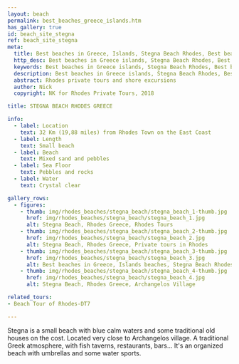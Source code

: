 ```yaml
---
layout: beach
permalink: best_beaches_greece_islands.htm
has_gallery: true
id: beach_site_stegna
ref: beach_site_stegna
meta:
  title: Best beaches in Greece, Islands, Stegna Beach Rhodes, Best beaches in Greek islands, beaches in Greece, islands beaches
  http_desc: Best beaches in Greece islands, Stegna Beach Rhodes, Best beaches in Greek islands, beaches in Greece, islands beaches
  keywords: Best beaches in Greece islands, Stegna Beach Rhodes, Best beaches in Greek islands, beaches in Greece, islands beaches
  description: Best beaches in Greece islands, Stegna Beach Rhodes, Best beaches in Greek islands, beaches in Greece, islands beaches
  abstract: Rhodes private tours and shore excursions
  author: Nick
  copyright: NK for Rhodes Private Tours, 2018

title: STEGNA BEACH RHODES GREECE

info:
  - label: Location
    text: 32 Km (19,88 miles) from Rhodes Town on the East Coast
  - label: Length
    text: Small beach
  - label: Beach
    text: Mixed sand and pebbles
  - label: Sea Floor
    text: Pebbles and rocks
  - label: Water
    text: Crystal clear

gallery_rows:
  - figures:
    - thumb: img/rhodes_beaches/stegna_beach/stegna_beach_1-thumb.jpg
      href: img/rhodes_beaches/stegna_beach/stegna_beach_1.jpg
      alt: Stegna Beach, Rhodes Greece, Rhodes Tours
    - thumb: img/rhodes_beaches/stegna_beach/stegna_beach_2-thumb.jpg
      href: img/rhodes_beaches/stegna_beach/stegna_beach_2.jpg
      alt: Stegna Beach, Rhodes Greece, Private tours in Rhodes
    - thumb: img/rhodes_beaches/stegna_beach/stegna_beach_3-thumb.jpg
      href: img/rhodes_beaches/stegna_beach/stegna_beach_3.jpg
      alt: Best beaches in Greece, Islands beaches, Stegna Beach Rhodes
    - thumb: img/rhodes_beaches/stegna_beach/stegna_beach_4-thumb.jpg
      href: img/rhodes_beaches/stegna_beach/stegna_beach_4.jpg
      alt: Stegna Beach, Rhodes Greece, Archangelos Village

related_tours:
- Beach Tour of Rhodes-DT7

---
```

Stegna is a small beach with blue calm waters and some traditional old houses on the cost. Located very close to Archangelos village. A traditional Greek atmosphere, with fish taverns, restaurants, bars... It's an organized beach with umbrellas and some water sports.